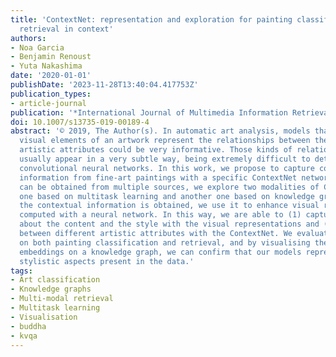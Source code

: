 ```yaml
---
title: 'ContextNet: representation and exploration for painting classification and
  retrieval in context'
authors:
- Noa Garcia
- Benjamin Renoust
- Yuta Nakashima
date: '2020-01-01'
publishDate: '2023-11-28T13:40:04.417753Z'
publication_types:
- article-journal
publication: '*International Journal of Multimedia Information Retrieval*'
doi: 10.1007/s13735-019-00189-4
abstract: '© 2019, The Author(s). In automatic art analysis, models that besides the
  visual elements of an artwork represent the relationships between the different
  artistic attributes could be very informative. Those kinds of relationships, however,
  usually appear in a very subtle way, being extremely difficult to detect with standard
  convolutional neural networks. In this work, we propose to capture contextual artistic
  information from fine-art paintings with a specific ContextNet network. As context
  can be obtained from multiple sources, we explore two modalities of ContextNets:
  one based on multitask learning and another one based on knowledge graphs. Once
  the contextual information is obtained, we use it to enhance visual representations
  computed with a neural network. In this way, we are able to (1) capture information
  about the content and the style with the visual representations and (2) encode relationships
  between different artistic attributes with the ContextNet. We evaluate our models
  on both painting classification and retrieval, and by visualising the resulting
  embeddings on a knowledge graph, we can confirm that our models represent specific
  stylistic aspects present in the data.'
tags:
- Art classification
- Knowledge graphs
- Multi-modal retrieval
- Multitask learning
- Visualisation
- buddha
- kvqa
---
```


